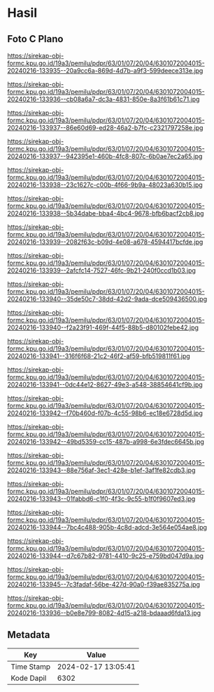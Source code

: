 # Hasil

## Foto C Plano

https://sirekap-obj-formc.kpu.go.id/19a3/pemilu/pdpr/63/01/07/20/04/6301072004015-20240216-133935--20a9cc6a-869d-4d7b-a9f3-599deece313e.jpg

https://sirekap-obj-formc.kpu.go.id/19a3/pemilu/pdpr/63/01/07/20/04/6301072004015-20240216-133936--cb08a6a7-dc3a-4831-850e-8a3f61b61c71.jpg

https://sirekap-obj-formc.kpu.go.id/19a3/pemilu/pdpr/63/01/07/20/04/6301072004015-20240216-133937--86e60d69-ed28-46a2-b7fc-c2321797258e.jpg

https://sirekap-obj-formc.kpu.go.id/19a3/pemilu/pdpr/63/01/07/20/04/6301072004015-20240216-133937--942395e1-460b-4fc8-807c-6b0ae7ec2a65.jpg

https://sirekap-obj-formc.kpu.go.id/19a3/pemilu/pdpr/63/01/07/20/04/6301072004015-20240216-133938--23c1627c-c00b-4f66-9b9a-48023a630b15.jpg

https://sirekap-obj-formc.kpu.go.id/19a3/pemilu/pdpr/63/01/07/20/04/6301072004015-20240216-133938--5b34dabe-bba4-4bc4-9678-bfb6bacf2cb8.jpg

https://sirekap-obj-formc.kpu.go.id/19a3/pemilu/pdpr/63/01/07/20/04/6301072004015-20240216-133939--2082f63c-b09d-4e08-a678-4594417bcfde.jpg

https://sirekap-obj-formc.kpu.go.id/19a3/pemilu/pdpr/63/01/07/20/04/6301072004015-20240216-133939--2afcfc14-7527-46fc-9b21-240f0ccd1b03.jpg

https://sirekap-obj-formc.kpu.go.id/19a3/pemilu/pdpr/63/01/07/20/04/6301072004015-20240216-133940--35de50c7-38dd-42d2-9ada-dce509436500.jpg

https://sirekap-obj-formc.kpu.go.id/19a3/pemilu/pdpr/63/01/07/20/04/6301072004015-20240216-133940--f2a23f91-469f-44f5-88b5-d80102febe42.jpg

https://sirekap-obj-formc.kpu.go.id/19a3/pemilu/pdpr/63/01/07/20/04/6301072004015-20240216-133941--316f6f68-21c2-46f2-af59-bfb519811f61.jpg

https://sirekap-obj-formc.kpu.go.id/19a3/pemilu/pdpr/63/01/07/20/04/6301072004015-20240216-133941--0dc44e12-8627-49e3-a548-38854641cf9b.jpg

https://sirekap-obj-formc.kpu.go.id/19a3/pemilu/pdpr/63/01/07/20/04/6301072004015-20240216-133942--f70b460d-f07b-4c55-98b6-ec18e6728d5d.jpg

https://sirekap-obj-formc.kpu.go.id/19a3/pemilu/pdpr/63/01/07/20/04/6301072004015-20240216-133942--49bd5359-cc15-487b-a998-6e3fdec6645b.jpg

https://sirekap-obj-formc.kpu.go.id/19a3/pemilu/pdpr/63/01/07/20/04/6301072004015-20240216-133943--88e756af-3ec1-428e-b1ef-3af1fe82cdb3.jpg

https://sirekap-obj-formc.kpu.go.id/19a3/pemilu/pdpr/63/01/07/20/04/6301072004015-20240216-133943--01fabbd6-c1f0-4f3c-9c55-b1f0f9607ed3.jpg

https://sirekap-obj-formc.kpu.go.id/19a3/pemilu/pdpr/63/01/07/20/04/6301072004015-20240216-133944--7bc4c488-905b-4c8d-adcd-3e564e054ae8.jpg

https://sirekap-obj-formc.kpu.go.id/19a3/pemilu/pdpr/63/01/07/20/04/6301072004015-20240216-133944--d7c67b82-9781-4410-9c25-e759bd047d9a.jpg

https://sirekap-obj-formc.kpu.go.id/19a3/pemilu/pdpr/63/01/07/20/04/6301072004015-20240216-133945--7c3fadaf-56be-427d-90a0-f39ae835275a.jpg

https://sirekap-obj-formc.kpu.go.id/19a3/pemilu/pdpr/63/01/07/20/04/6301072004015-20240216-133936--b0e8e799-8082-4d15-a218-bdaaad6fda13.jpg


## Metadata

| Key        | Value               |
| ---------- | ------------------- |
| Time Stamp | 2024-02-17 13:05:41 |
| Kode Dapil | 6302                |




